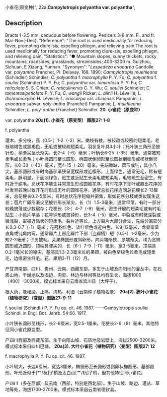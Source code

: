小雀花(原变种)",
22a.**Campylotropis polyantha var. polyantha**",

## Description
Bracts 1-3.5 mm, caducous before flowering. Pedicels 3-8 mm. Fl. and fr. Mar-Nov(-Dec).
  "Reference": "The root is used medicinally for reducing fever, promoting diure-sis, expelling phlegm, and relieving pain.The root is used medicinally for reducing fever, promoting diure-sis, expelling phlegm, and relieving pain.
  "Statistics": "● Mountain slopes, sunny thickets, rocky mountains, roadsides, grasslands, streamsides; 400-3200 m. Guizhou, Sichuan, E Xizang, Yunnan.
  "Synonym": "*Lespedeza eriocarpa* Candolle var. *polyantha* Franchet, Pl. Delavay. 168. 1890; *Campylotropis muehleana* (Schindler) Schindler; *C. polyantha* f. *macrophylla* P. Y. Fu; *C. polyantha* f. *souliei* (Schindler) P. Y. Fu; *C. polyantha* var. *tomentosa* P. Y. Fu; *C. reticulata* S. S. Chien; *C. reticulinervis* C. Y. Wu; *C. souliei* Schindler; *C. tomentosipetiolata* P. Y. Fu; *C. wangii* Ricker; *L. blinii* H. Léveillé; *L. dichromoxylon* H. Léveillé; *L. eriocarpa* var. *chinensis* Pampanini; *L. eriocarpa* subvar. *poly-antha* (Franchet) Pampanini; *L. muehleana* Schindler; *L. poly-antha* (Franchet) Schindler.
**20. 小雀花（原变种）**

var. polyantha
**20a(1). 小雀花（原变型） 图版27: 1-8**

f. polyantha

灌木，多分枝，高（0.5-）1-2（-3）米。嫩枝有棱，被较疏或较密的短柔毛，老枝暗褐色或黑褐色，无毛或被较疏短柔毛。羽状复叶具3小叶；托叶狭三角形至披针形，稍渐尖至长渐尖，长2-4（-6）毫米；叶柄长6-25（-35）毫米，通常被短柔毛或长柔毛；小叶椭圆形至长圆形、椭圆状倒卵形至长圆状倒卵形或楔状倒卵形，长8-30（-40）毫米，宽4-15（-20）毫米，先端微缺、圆形或钝，具小凸尖，基部圆形或有时向基部渐狭呈宽楔形或近楔形，上面绿色，通常无毛，稀有短柔毛，脉明显，下面淡绿色，贴生或近贴生长柔毛或短柔毛，毛较疏生至密生，有时近于绢毛。总状花序腋生并常顶生形成圆锥花序，有时花序下无叶或腋出花序的叶发育较晚以致开花时形成无叶的圆锥花序，通常总状花序连同总花梗长2-13厘米，总花梗长0.2-5厘米，有时总状花序短缩并密集，形如花序分枝或类似簇生这状；苞片广卵形渐尖至披针形长渐尖，长（1）1.5-3毫米，通常早落，有时一部分较晚脱落或少数宿存；花梗长（3-）4-7（-9）毫米，密生开展的短柔毛或有时毛贴生；小苞片早落；花萼钟形或狭钟形，长3-4（-5）毫米，中裂或有时微深裂或微浅裂，密被近贴状的短柔毛，裂片近等长，上方裂片大部分合生，先端分离部分长0.3-0.7（-1）毫米；花冠粉红色、谈红紫色或近白色，长9-12毫米，龙骨瓣呈直角或钝角内弯，通常瓣片上部比瓣片下部（连瓣柄）短（0.5-）1-2毫米，少为短2-3毫米；子房被毛。荚果椭圆形或斜卵形，向两端渐狭，顶端渐尖，稀为宽椭圆形或近圆形、顶端具骤尖的，长（6-）7-9（-11）毫米，宽3-5毫米，顶端具0.2-1毫米长的喙尖，基部具1.3-2.3毫米长的果颈，被白色至棕色长柔毛或短柔毛，边缘密生纤毛。花、果期3-11（12）月。

产甘肃南部、四川、贵州、云南、西藏东部。多生于山坡及向阳地的灌丛中，在石质山地、干燥地以及溪边、沟旁、林边与林间等处均有生长，海拔1000（400）-3000米。模式标本采自云南省宾川县（大坪子）。

根入药，能祛瘀、止痛、清热、利湿（云南种子植物名录）
**20a(2). 狭叶小雀花（植物研究）（变型）图版27: 9-11**

f. souliei (Schindl.) P. Y. Fu op. cit. 46. 1987. ——Campylotropis souliei Schindl. in Engl. Bot. Jahrb. 54:66. 1917.

小叶狭长圆形至线形，长2-6厘米，宽0.5-1厘米，花梗长2-6（8）毫米，其他特征同小雀花原变型。

产四川西部及西藏东部。生于向阳山坡、石质地及岩壁上，海拔2500-3200米。模式标本采自四川巴塘。
**20a(3). 大叶小雀花（植物研究）（变型）图版27: 12**

f. macrophylla P. Y. Fu op. cit. 46. 1987.

小叶较大，长达6厘米，宽达3厘米，椭圆形至长圆形或倒卵状椭圆形，基部圆形。叶形近似于[艹/杭]子梢及太白山[艹/杭]子梢，但其他特征同小雀花。

产四川（多在西部）及云南（西部，特别是西北部）。生于山坡、路边、灌丛、草地等处，海拔1700-2700米。模式标本采自云南省德钦县。
